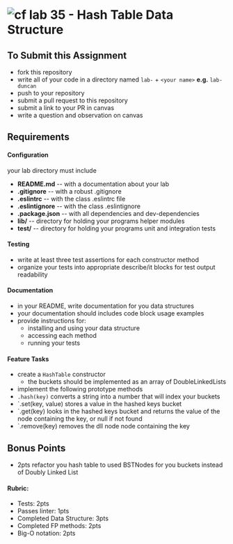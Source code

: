 ![cf](http://i.imgur.com/7v5ASc8.png) lab 35 - Hash Table Data Structure
====

## To Submit this Assignment
  * fork this repository
  * write all of your code in a directory named `lab-` + `<your name>` **e.g.** `lab-duncan`
  * push to your repository
  * submit a pull request to this repository
  * submit a link to your PR in canvas
  * write a question and observation on canvas

## Requirements  
#### Configuration  
  <!-- list of files, configurations, tools, etc that are required -->
  your lab directory must include  
  * **README.md** -- with a documentation about your lab
  * **.gitignore** -- with a robust .gitignore
  * **.eslintrc** -- with the class .eslintrc file
  * **.eslintignore** -- with the class .eslintignore
  * **.package.json** -- with all dependencies and dev-dependencies
  * **lib/** -- directory for holding your programs helper modules
  * **test/** -- directory for holding your programs unit and integration tests

#### Testing  
  * write at least three test assertions for each constructor method
  * organize your tests into appropriate describe/it blocks for test output readability

####  Documentation  
  * in your README, write documentation for you data structures
  * your documentation should includes code block usage examples
  * provide instructions for:
    * installing and using your data structure
    * accessing each method
    * running your tests

#### Feature Tasks  
* create a `HashTable` constructor
  * the buckets should be implemented as an array of DoubleLinkedLists
* implement the following prototype methods
* `.hash(key)` converts a string into a number that will index your buckets
* `.set(key, value) stores a value in the hashed keys bucket
* `.get(key) looks in the hashed keys bucket and returns the value of the node containing the key, or null if not found
* `.remove(key) removes the dll node node containing the key

## Bonus Points
* 2pts refactor you hash table to used BSTNodes for you buckets instead of Doubly Linked List

#### Rubric:
  * Tests: 2pts
  * Passes linter: 1pts
  * Completed Data Structure: 3pts
  * Completed FP methods: 2pts
  * Big-O notation: 2pts

